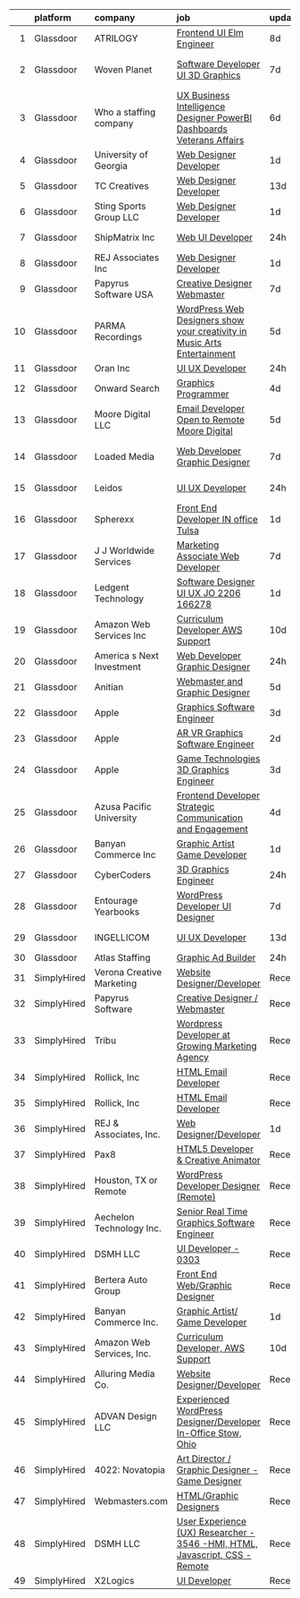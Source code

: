 

|    | platform    | company                   | job                                                                                                                                                                                                                                                                                                                                                                                                                                                                                                                                                                                                                                                                                                                                                                                                                                                                                                                                                                                                                                                                                                                                                                                                                                                                                                                                                                                          | update_time   | location                       |
|---:|:------------|:--------------------------|:---------------------------------------------------------------------------------------------------------------------------------------------------------------------------------------------------------------------------------------------------------------------------------------------------------------------------------------------------------------------------------------------------------------------------------------------------------------------------------------------------------------------------------------------------------------------------------------------------------------------------------------------------------------------------------------------------------------------------------------------------------------------------------------------------------------------------------------------------------------------------------------------------------------------------------------------------------------------------------------------------------------------------------------------------------------------------------------------------------------------------------------------------------------------------------------------------------------------------------------------------------------------------------------------------------------------------------------------------------------------------------------------|:--------------|:-------------------------------|
|  1 | Glassdoor   | ATRILOGY                  | [Frontend   UI Elm Engineer](https://www.glassdoor.com/partner/jobListing.htm?pos=112&ao=1110586&s=58&guid=00000181ae3d0e949cf8cb6630ad241c&src=GD_JOB_AD&t=SR&vt=w&ea=1&cs=1_7e93505f&cb=1656485646304&jobListingId=1007951974151&cpc=B076152010A3B66C&jrtk=3-0-1g6n3q3lskbkr801-1g6n3q3mbgajf800-68a92fa90fcbb848--6NYlbfkN0Coaqwr41TC2LgejnR7Utnytr6GYvK_E0y3WIq7ZdLRae9o-QpJIESlqP3qGLJFeU5dqe6N4gMCbDR-n3pXvhT98Mgxod8UQAAqLWEQreMdixZW2B1RD6nfE-sLKercspbsywCsncoq0A22johr5wHrPfrvYirmkD7Z-IhZUBpg9n0XvkQQuqYKp6cIBLnCcSyTLyCdl4mgMcVuhFpMG0jpiTS2Otrf6G1wkrJl4PZFzvd9y7S0WbGOg9xanshtCFDZWukSqctkRH3uRm9BAIyAut9L3BZyBXVx1pT7-7tp6vKXAxglcwkDOfA4DuT5ibpCW2DAKkwL0-rfGbxbTjzKu9_h7MSShgO3K2VbgZ-OX8Mysb1h_gFVnJ0iY-iK0hG4LDItlr7bU0F0EI2Lh-azNA2ljy_VJNOLKRwk55NfTgKI2vGxHCAFpKlpJXppupAkuFf7mTB-EQVKfAU-kS_aeq-TZ0JFbV_5dDvqp1E8P7Q5tbb7HRC3_iRT4S_L2mFKlKqWLzObjQ%3D%3D)                                                                                                                                                                                                                                                                                                                                                                                                                                                                                                            | 8d            | Remote                         |
|  2 | Glassdoor   | Woven Planet              | [Software Developer  UI 3D Graphics ](https://www.glassdoor.com/partner/jobListing.htm?pos=111&ao=1110586&s=58&guid=00000181ae3d0e949cf8cb6630ad241c&src=GD_JOB_AD&t=SR&vt=w&ea=1&cs=1_b39e9433&cb=1656485646304&jobListingId=1007955687010&cpc=75B6770C194DCF89&jrtk=3-0-1g6n3q3lskbkr801-1g6n3q3mbgajf800-da7d4409d741f80d--6NYlbfkN0DSgjPPcnEdvoK3uuxfISLALE6pB1FR7YSHOr_tSg5_QCn410VK5Ds4sai37YL-FnEhUvG6znOTbphGwngXcmoHQ9ABJRffHNWhLUdiDxUSHVTiGv3ojd4-sF3sJNM4xsyd01VO5GnQJyVvfpULynuHBxYqfojnCTSmBGCbjWQ81L1iddkWxQrTJdKXS-Qw37bWNXu3OfjOoZSLpYj9MmVGJOsDpnT3C2fI0DG7h_UBCOEtsJTRExNaAzi-_Mzg1UCS9Z6rKCQHUdJUSb0rxgM86h6roihBq4JFCp4vL2roMYxvEVXDU67pEAnrH5vMk2OAhqjzxCR93xtgpe5nm90B70ssBSe8t6tksrR9-Zl1OHEkkefL7tJZLSupi1YANNBxSUwTg9KdkNr7Var890tjISLaFw-DEqAqD4mMpcz4ttlL8KpX8w83KIaEY4UQzFEF3LAedbmdtnE1YAAlrHptL8PxY-Oe1ZM-bII5wY7OUx22BShEpp1Y14YJPKo3iN3tHPnizaCO4NkK8X5lSC2NlgIT32GEpthz_Ks3ErpaPCYQanjF85jiu-2s7JgHzMiUR4edFTpoLQ%3D%3D)                                                                                                                                                                                                                                                                                                                                                                                                                                   | 7d            | San Francisco, CA              |
|  3 | Glassdoor   | Who    a staffing company | [UX Business Intelligence Designer  PowerBI Dashboards    Veterans Affairs](https://www.glassdoor.com/partner/jobListing.htm?pos=114&ao=1110586&s=58&guid=00000181ae3d0e949cf8cb6630ad241c&src=GD_JOB_AD&t=SR&vt=w&ea=1&cs=1_be4b52f4&cb=1656485646304&jobListingId=1007957371701&cpc=1CBFC3E34E2A31FF&jrtk=3-0-1g6n3q3lskbkr801-1g6n3q3mbgajf800-acb55621a247932b--6NYlbfkN0D8qe4D8speIWsVRs46h0m7IsudPd75aHHMzmLGJRCPyG-QMcvsiuXB6iu7s5abUKo0jjGWnmE987aW6ZMO3r4LdCGmJYSn4tbTK9DkTgkDTU5-wS5OsX2UlY4yfNhQkUXfNNreZNj8NOnLqnzbXXdAmBWUbTZHPRa1DAYDqDO74tasTuMec7s68fTLMX_s5ZQOSAqeWDW6I7Lm7EsSoXpzCVWOcljRjQhaGqQqA_URjWc4a2lHEu9dCdCtQW33KAi4VRru62TdInf89MHFOVGj-WXT2wJbCnmqL_k1jJ93EfxyFFuOyNxBDjAw2nC8RdfZIeDSwP_-qm7EMTOzLiPXjiduREctP5tO9VItXRurGGPjSn9GeSBcZ6Tcjj_NhhehGFtnmtXliHCP0tW9wHHqRi79EbBYO4EeUCWBN1TgcyFAmHlUFzvU5w-L9Eqs_mjLBcBVjmjX2yGJKYUWGKzCBzGPfljaWJ9hyPM6jrOdwCR_vO3MYCGYheRoAu10zd0I1P95I7LwpNQXJynqI9lV)                                                                                                                                                                                                                                                                                                                                                                                                                                                         | 6d            | Remote                         |
|  4 | Glassdoor   | University of Georgia     | [Web Designer Developer](https://www.glassdoor.com/partner/jobListing.htm?pos=103&ao=1110586&s=58&guid=00000181ae3d0e949cf8cb6630ad241c&src=GD_JOB_AD&t=SR&vt=w&ea=1&cs=1_b2a156df&cb=1656485646303&jobListingId=1007966573271&cpc=9C938E8DE9AD6C02&jrtk=3-0-1g6n3q3lskbkr801-1g6n3q3mbgajf800-e3c49035be86bb61--6NYlbfkN0DdLn5tXN_RiyJSiFodarGZFJKa8s6F6AK0THPBWp05McNH5sQAMcv2hHHUw23Dvy682i9Ugj4QjyYoJKmW5egHTZW7sKL4M03MLhhHXoE0YurYQ4zRbYAwXGhEz2rR3TcTW2d7wmVq0Tq_b28eCj9mRK3um4C4h0J14Pk64CenYkY8ibtFY1et0fwq-5J8LLWyiH0l72yHusEmgC0JB8jm2YXIV_L7jqzkQUvc3Ljv21jtAtVZMHt7FQvbadaRAAMMirJc_jlbxm27n7eiJ6CxiFoOedUwlNs9E8Yrlf8e4KJE5gYkh0E2PkiOLOnq-HIkvt5zI0sO50s_H4x1W7KYWwe1MOeIemVstLBQ8LCtAKDazBo8KVwpYr9IlGxek9zHwx8KVVGa23-jqoBv0BwTORMULDnG_b1ryvG-Qz2mYrch5og4nlTjZDgHGCm-aYJKZfwo-BIyAQyGpMmRVMJWABvCmivnUAckLIEq9cC0FjT-eOhxUikeubGbKiDSU37R8gLJtNV5ow%3D%3D)                                                                                                                                                                                                                                                                                                                                                                                                                                                                                                                | 1d            | Athens, GA                     |
|  5 | Glassdoor   | TC Creatives              | [Web Designer Developer](https://www.glassdoor.com/partner/jobListing.htm?pos=120&ao=1136043&s=58&guid=00000181ae3d0e949cf8cb6630ad241c&src=GD_JOB_AD&t=SR&vt=w&ea=1&cs=1_12542e8d&cb=1656485646305&jobListingId=1007942423600&jrtk=3-0-1g6n3q3lskbkr801-1g6n3q3mbgajf800-442a6a333700c835-)                                                                                                                                                                                                                                                                                                                                                                                                                                                                                                                                                                                                                                                                                                                                                                                                                                                                                                                                                                                                                                                                                                 | 13d           | Remote                         |
|  6 | Glassdoor   | Sting Sports Group  LLC   | [Web Designer Developer](https://www.glassdoor.com/partner/jobListing.htm?pos=104&ao=1110586&s=58&guid=00000181ae3d0e949cf8cb6630ad241c&src=GD_JOB_AD&t=SR&vt=w&ea=1&cs=1_ccae6765&cb=1656485646303&jobListingId=1007965945473&cpc=6BF42D0955AE9A34&jrtk=3-0-1g6n3q3lskbkr801-1g6n3q3mbgajf800-7aa6ed2c7a1666f9--6NYlbfkN0CO3DEfAY9A68AIVwcxeRGvQUfeLcLgbZIyCfLEHxv2SZVKkquo_LQo712HIgkdXbJ-nyzvMI5zAVDDxnBB20dV19Pjqj4grMzYD55erRDGhyKWRc-5yL7nhPy2_nAEKeYIgowmybDNDjYvnbAiTZMHc0zKbFKNkRkOR4dQlsFasbfCPDHFXkQgfJvKytGSIu_lQZ0uklQqmiOW5zMxGDBUSD4l6m3u_EhKZ_ynpGjaJttiAppV_6JWU8M4165EnttTSLdwJOqPQRBYk8an24bpUDVyr56g__IZEcwxYnrn2h2P11ktIVcdPrxoifQYZ_YlT-hiQIw9cYFlJ28XCHupwpiZy8rxrZSJA_JhsXcwNxMw42Na_iaD1YeOQ8hWjOHBUS-4SgJeotfeXihvQQxligaX1Lj6RrOHPIltbZeIg_pGtTwalCz2EX3GLG_2x9CvQL-9hMAoazDsh9D6SGKxgM0n_Yai6WXwfpxj_MzZKldJIsKdRTKadoIKsfd37Ug%3D)                                                                                                                                                                                                                                                                                                                                                                                                                                                                                                                              | 1d            | Addison, TX                    |
|  7 | Glassdoor   | ShipMatrix  Inc           | [Web UI Developer](https://www.glassdoor.com/partner/jobListing.htm?pos=102&ao=1110586&s=58&guid=00000181ae3d0e949cf8cb6630ad241c&src=GD_JOB_AD&t=SR&vt=w&ea=1&cs=1_f28cc40e&cb=1656485646302&jobListingId=1007968870254&cpc=9C938E8DE9AD6C02&jrtk=3-0-1g6n3q3lskbkr801-1g6n3q3mbgajf800-924fb4dbaa3a8d03--6NYlbfkN0DfhRLDY5E7BVY3xhBTAobuSaZ3WR2SqAJ-w4NHeQGDZ5-qCH-7Fb5kOPeKnefxrBeEmjDoS5MqNCKV-VhCLRI1Y92tyhK2mKbJ04gWByCnTafV7yeEquKDKhIw4VEaidx6yw2PFVd1L8vwKVhg-shhE8QKY7wcez-PsV6cmZwn60eQrpiq-g_sSGWqnYZNn_mvoJCmz3CYvdbxIOPgj8poATuHNXD8k7q_wllV1m4s151wF3x__jJLWC4WNZ1amq-4pDGpXx5SJ1OnLyRPjftJ6I_LZgPKidsRC3nwvIe4wDkYwbkGGD-jCf0AX6X7RLTgv2tyeBZwExyxLgv3TJjmpKp1dL_MKOyC2omPj0bhsLJY0lAU3AYpx4fbyhFa1e03lAWEIN-w-gEiofH6V8N0vcZqmzpkDZbYH1Pjy7jMLBAHKB1xTLLUfaRYfaRyRfYY5nvsJwWEtkr80ON7vo-UTzwbCJZZE2-g6m6WirpDZKxa6Q0EUpasRvQsWXgN0_I759cc8rcbpw%3D%3D)                                                                                                                                                                                                                                                                                                                                                                                                                                                                                                                      | 24h           | Cranberry Twp, PA              |
|  8 | Glassdoor   | REJ   Associates  Inc     | [Web Designer Developer](https://www.glassdoor.com/partner/jobListing.htm?pos=106&ao=1110586&s=58&guid=00000181ae3d0e949cf8cb6630ad241c&src=GD_JOB_AD&t=SR&vt=w&ea=1&cs=1_5ad63cf2&cb=1656485646303&jobListingId=1007966601344&cpc=B076152010A3B66C&jrtk=3-0-1g6n3q3lskbkr801-1g6n3q3mbgajf800-f21f92c11f9636e7--6NYlbfkN0AF_bfm7gzr-f4HtFIOaurJ6VoJjpjfwwjpbPTStdJTja__rm5RFnvmIqP4IgP5Pe9LPH0Wvd-eNmh-svet7uxInj_bsQckp_AgRbUVHkU9u_v3es87Or_Ts7e6a_xbBrm9_L7GMw2LRBWHymCT5m1nvlXN4krY8lr_MJ5t1ZbAHoB0YuYPu8Gw_IdHwdkLnczzvS7g6XDCjh6a8H-IzF4dec5K0IiES3Dd0WC5GgMKzKlZdeKEwa3d6aIGy9WK6UuXrzWb3uwqxDyonpofGxifuC_mP4ijPbvjCvZ2VJmmnwMP1tv_AcPN10eEhzqsytgYY3cblYHkG_ftZNKHiKhJH4rlLXYgoNx68vk1eDKQ24dC3OLoipNmtv0c0ctkFDcch5FFSCls_ThfEV3lM2ldPSCTYRPXrR8eUCtllLqXVCNRvMgu5nQ66jl8aQWvgs7E9sIjRBtP-3CrwgXWaqVGWvK50jF0KMfqa9LiB_eWyXkmiZMmNycPLQBUq3J5rZY%3D)                                                                                                                                                                                                                                                                                                                                                                                                                                                                                                                              | 1d            | Maryland                       |
|  9 | Glassdoor   | Papyrus Software USA      | [Creative Designer Webmaster](https://www.glassdoor.com/partner/jobListing.htm?pos=128&ao=1136043&s=58&guid=00000181ae3d0e949cf8cb6630ad241c&src=GD_JOB_AD&t=SR&vt=w&ea=1&cs=1_c81cf58f&cb=1656485646305&jobListingId=1007953840865&jrtk=3-0-1g6n3q3lskbkr801-1g6n3q3mbgajf800-2b15fe96279411da-)                                                                                                                                                                                                                                                                                                                                                                                                                                                                                                                                                                                                                                                                                                                                                                                                                                                                                                                                                                                                                                                                                            | 7d            | Southlake, TX                  |
| 10 | Glassdoor   | PARMA Recordings          | [WordPress Web Designers  show your creativity in Music Arts Entertainment](https://www.glassdoor.com/partner/jobListing.htm?pos=109&ao=1110586&s=58&guid=00000181ae3d0e949cf8cb6630ad241c&src=GD_JOB_AD&t=SR&vt=w&ea=1&cs=1_00d494e3&cb=1656485646304&jobListingId=1007960095074&cpc=8795CF9063CD573D&jrtk=3-0-1g6n3q3lskbkr801-1g6n3q3mbgajf800-a51dcf66eccc53eb--6NYlbfkN0BMd6i3W3qmAtDke4ZitYLMBEMpVvOQU_aO9JUqgRRkgwDvgaVV8jWDDkXv0s9VdhdFtp8vgpc7Xd14geBqCVRfeb-Zk2gFUWrnzfN3CO7_Kshg7e9lFPeLlS31PbWmaUmDuWqBwBaZIqP5E8OfSbZVpgw5zRAc4LpRHBRqxyh3tAhzUrHfLFIfhkH6S2Qey-ZNPBn2AGLzypUlH_I2Sx0GDbWDBQvTl_W4qIQY0RUyLorFsQ_heys3ILSHQOnsMSuY7gzEc-suKMivpRu1m53yGUa_1bS0tjOnJx2dyMJcYtCnwxCKTlMqth66uHxL0JO0ySkK6sBBEP0rs_PuTGhyopouY-bNEhdWn3EekWZAkYy1vO8lgLjy2kO7L0Kqn1T-La6dnJU4CVpU1a5oL2U4vz6jMkjPNS1zT92XAQ2D8ps9Wc2YSqT-ZDM9wq5MCLKNskVTpyHQAO-FuSSE9J6B8D8CTaTSyWdocisr-_OadxwT2i9DMrTVoRfiHFKtnVM9dQZoJCeUcTCqCzCrA4MYoL84mg8-TWSqRajim10svdl3bxL32IyE)                                                                                                                                                                                                                                                                                                                                                                                                                         | 5d            | Remote                         |
| 11 | Glassdoor   | Oran Inc                  | [UI UX Developer](https://www.glassdoor.com/partner/jobListing.htm?pos=121&ao=1136043&s=58&guid=00000181ae3d0e949cf8cb6630ad241c&src=GD_JOB_AD&t=SR&vt=w&ea=1&cs=1_283c39e2&cb=1656485646305&jobListingId=1007968707326&jrtk=3-0-1g6n3q3lskbkr801-1g6n3q3mbgajf800-eb787d74f9429648-)                                                                                                                                                                                                                                                                                                                                                                                                                                                                                                                                                                                                                                                                                                                                                                                                                                                                                                                                                                                                                                                                                                        | 24h           | Remote                         |
| 12 | Glassdoor   | Onward Search             | [Graphics Programmer](https://www.glassdoor.com/partner/jobListing.htm?pos=116&ao=1110586&s=58&guid=00000181ae3d0e949cf8cb6630ad241c&src=GD_JOB_AD&t=SR&vt=w&ea=1&cs=1_4c0e15d6&cb=1656485646305&jobListingId=1007961833786&cpc=32EE424DE2B657EB&jrtk=3-0-1g6n3q3lskbkr801-1g6n3q3mbgajf800-c2dcf8a101e8b9df--6NYlbfkN0B7YoEZZ2QAGDyEGGmBPAUWSHc1Mt3sMCn9FehKcWA3w5p4dGJxWifpoAJCu3xk6ZiiCUmZUgftcm6eSAGDiozeyy49rXrVCrIXL0QniePYoM_e9BoFwBWBama092BdjMIWb8pHjURz9uNWLM4GO3sjz5kKlMiUEIprAatTUlwf-p7XJNlSKABnEM_lUaWHsBKlbYZd1-yQm3S_uSDg0mTpvATj3xkQTuQq-mZoRC-nqYHGnTv8uBGqVvYAW5ELmL2XFk-Jfd31CjnircRI9ZYncTTSwhHgy3PKELuF8AWE0V4f_ojbxlx4uvVVjPdp3fHIvOVxwfEfLcSuwFuPlQsx-uiHf-69zEJnbt9LjV2u7PBMOI5YAHszmuONS3q2zOhrNYgBjHcXb9xkHHrgT2286cEIzyqztGZPib3zit5OyQH2mE76L3sRZd6bYebtDIA20zgvYj1wVlaRcN9BD7aUS4qLlDRuxhaANE5onyge6o3nxhgpY731wBIrbpp04ftzakVKyid50-kCnVxkAQaFL9cHMD2qvU1Z6zL3KdTsJZGH7CA5KTnz0R0sTrQLPAOzoXfSBirTytPULWgGmpmp05wlI3SmpuFBdQhoWU9KLoWKXGcxDkiazj1NqzjTpOx7OAB9BB4y6q9qWm2yh1JLLfc3Ep98dmuL6rVazS80cJEVugIKkqUk1UOg7aIzFrYh_o-s6EmSPjE5xbOJdr2gzeLoG0d21qbm2GnmiWNa8Z_Wr6tH2ncAq2rUqkey_GRgQ8dJGI8RWaR0gRRgcgqqKcGG1Zmqw59mKBdbVatv947ffig7vTi-cBCpWRGoeVB0I7anbEr5U_Ew-M1rhKh6fKxoisMXNr4MX9Sjp3GWjGEUNdskr-NMB5dV6qu56KQiDVLT6M3Z_-PlX5R5tWbQr0ZIFq_UQbnzPenmwtGml71cFVntZHQhscgCE7fgJBA65W2hFUlS3fMoL24h7HdysJ9oOx8yL0zfvvI0BLAfuN8XMIDUQpJE4k4Lk85G6eQ%3D) | 4d            | Seattle, WA                    |
| 13 | Glassdoor   | Moore Digital LLC         | [Email Developer  Open to Remote    Moore Digital](https://www.glassdoor.com/partner/jobListing.htm?pos=126&ao=1136043&s=58&guid=00000181ae3d0e949cf8cb6630ad241c&src=GD_JOB_AD&t=SR&vt=w&cs=1_7fa6dd6c&cb=1656485646305&jobListingId=1007958671475&jrtk=3-0-1g6n3q3lskbkr801-1g6n3q3mbgajf800-fd53c0a317222ee2-)                                                                                                                                                                                                                                                                                                                                                                                                                                                                                                                                                                                                                                                                                                                                                                                                                                                                                                                                                                                                                                                                            | 5d            | Lanham, MD                     |
| 14 | Glassdoor   | Loaded Media              | [Web Developer   Graphic Designer](https://www.glassdoor.com/partner/jobListing.htm?pos=122&ao=1136043&s=58&guid=00000181ae3d0e949cf8cb6630ad241c&src=GD_JOB_AD&t=SR&vt=w&ea=1&cs=1_c714ee08&cb=1656485646305&jobListingId=1007954506967&jrtk=3-0-1g6n3q3lskbkr801-1g6n3q3mbgajf800-d01cec0dabb94fcc-)                                                                                                                                                                                                                                                                                                                                                                                                                                                                                                                                                                                                                                                                                                                                                                                                                                                                                                                                                                                                                                                                                       | 7d            | West Hollywood, CA             |
| 15 | Glassdoor   | Leidos                    | [UI UX Developer](https://www.glassdoor.com/partner/jobListing.htm?pos=127&ao=1136043&s=58&guid=00000181ae3d0e949cf8cb6630ad241c&src=GD_JOB_AD&t=SR&vt=w&cs=1_1b1cd714&cb=1656485646305&jobListingId=1007969750474&jrtk=3-0-1g6n3q3lskbkr801-1g6n3q3mbgajf800-1db1106b1d16ad21-)                                                                                                                                                                                                                                                                                                                                                                                                                                                                                                                                                                                                                                                                                                                                                                                                                                                                                                                                                                                                                                                                                                             | 24h           | Alexandria, VA                 |
| 16 | Glassdoor   | Spherexx                  | [Front End Developer  IN office Tulsa ](https://www.glassdoor.com/partner/jobListing.htm?pos=107&ao=1110586&s=58&guid=00000181ae3d0e949cf8cb6630ad241c&src=GD_JOB_AD&t=SR&vt=w&ea=1&cs=1_0979e5a3&cb=1656485646303&jobListingId=1007967703895&cpc=6193B0C32834B022&jrtk=3-0-1g6n3q3lskbkr801-1g6n3q3mbgajf800-5d316a317d99e572--6NYlbfkN0Ar-b2sXLjCP4QY-szYbWhNBx72unLQTg-omuslU3R7RiSpzM09c9Orffht-Gj-hnH_uTkfT51HQvYcLvXpnkArRfp0bPsP2LI5SsPyTMU-g-jlq0rLNG2PNa85R8osYqJV8ne3JWbfOEqCHmeQXuVLEv3uyCJ9x5vuz5BzQb5vs-2StGOZXrMMAaqkqFlZrxJqlHy-veCVmW9Dm9KkSn4GVdYESHKMsNlzbE8BgIsjDosOAL4S8-WmUxKHg53d1--lq4KhlTq-6tZ66lTqgqQ_OyKUIg1Y2OyCXpfbIsmlNiI5AE34FbxFC-KSu4Df0jP7tSvGhu70dtuTIumnTs5yEniyHJWW7xDTmlolCPDWGHLA666UIPoavMPCzL0O57AcGe3gdkxiFOh7zL4THlJHP3XasiymdhMphaL9c-c1QzHBnt-5NyD9YoeFbFxZcEPX4yBv-McySqMt7bs-bwLItGW9PJFlnD0ds3Q3zEPzJuPri0PIxO0YbMBfypTtZoowgJtozM6_dKrvwRUt3NTXoXlzFZ0SbTFjt00Z_HVWBJsb2M9sw69TYQDHS9aOUa6ZAZ1ipnT_SmZjztlWUCJyC5o7nxzoiH3oF77u7ugzj6AFKalGkKEEB8N8ShIeQ5mj36_DHDICRqqG69zVx9i-XR3ZN6X0-xPGW78_XLULZ001MZT_5490GO1hXTtNsu86fMMQq1gZOw8LdUQmbwh2L9flgNe9CChnILV0pO0RbPOCSSslujvWn0Rb3HzZzys%3D)                                                                                                                                                                                                                                               | 1d            | Tulsa, OK                      |
| 17 | Glassdoor   | J J Worldwide Services    | [Marketing Associate Web Developer](https://www.glassdoor.com/partner/jobListing.htm?pos=129&ao=1136043&s=58&guid=00000181ae3d0e949cf8cb6630ad241c&src=GD_JOB_AD&t=SR&vt=w&cs=1_5c3c2471&cb=1656485646305&jobListingId=1007954830833&jrtk=3-0-1g6n3q3lskbkr801-1g6n3q3mbgajf800-8f95e0c11bd16b53-)                                                                                                                                                                                                                                                                                                                                                                                                                                                                                                                                                                                                                                                                                                                                                                                                                                                                                                                                                                                                                                                                                           | 7d            | Austin, TX                     |
| 18 | Glassdoor   | Ledgent Technology        | [Software Designer  UI UX   JO 2206 166278 ](https://www.glassdoor.com/partner/jobListing.htm?pos=117&ao=1110586&s=58&guid=00000181ae3d0e949cf8cb6630ad241c&src=GD_JOB_AD&t=SR&vt=w&ea=1&cs=1_10ec7b3a&cb=1656485646305&jobListingId=1007966188728&cpc=334ABAF5D42DC775&jrtk=3-0-1g6n3q3lskbkr801-1g6n3q3mbgajf800-3d563d076f4c649b--6NYlbfkN0BhfrGGbcblirJ0_oD-V1jJ9SBvie1turFDKTAe6KCgNxcglQf_GDNs19Mxti6n_SrkwxoG_EbpnxdA_vJN4VqCD2kGJrEJuoX9wEXYChPM96G3BgGyQu3aTV3IxV2tG-ktl3PjcYt6VDvmFCQdxX4s4DngP6k8w_hM5nYcYtKz8UyHbTSf8pe7xJbriMkQOhLjp0C3ZK4ymph4AhY1sa578MpvmFrPWPugnI0y9EBr13GIBRQAYpC82KW3Puu3yLzybxaGLD4WCN_uaSToTqIQz32RkWLZ8ieKmyM66YzNwgKSxbWHHsqqt1GQhSnnhxpDIVYXCGU2x8B-0ryO1d4tKnzgc4C9RexEjiIVMxQlZRx2M6MlZQHeR1j2sfgvC72NhNTW3JAHZrntODwRYtem5gTHtb-E6X-_zNPzcwwep3jJY0WXfW3Md3jJYMHM-AYdGJtvPsuxLxGlfTz05rO1WyE53r-O2ulscA3S5N7i8xqQOYrWdxgOb36VqZk61st1jY1lANKnKLxYKlTCHmBjyFQPDdm559eFCysfs2QcOMdbQu2L18TzwqE0sQa6ND_765v0Fyh0auwZdxaaGUrZJeVuKI0mZEPUgFLDeYMr7lN5dmZfCK3N6flpsCa_WihdOOWIHRzquidO8pX9c5ba)                                                                                                                                                                                                                                                                                                                                                        | 1d            | Houston, TX                    |
| 19 | Glassdoor   | Amazon Web Services  Inc  | [Curriculum Developer  AWS Support](https://www.glassdoor.com/partner/jobListing.htm?pos=119&ao=1136043&s=58&guid=00000181ae3d0e949cf8cb6630ad241c&src=GD_JOB_AD&t=SR&vt=w&cs=1_aef02c6f&cb=1656485646305&jobListingId=1007948569854&jrtk=3-0-1g6n3q3lskbkr801-1g6n3q3mbgajf800-babf0940e10045d2-)                                                                                                                                                                                                                                                                                                                                                                                                                                                                                                                                                                                                                                                                                                                                                                                                                                                                                                                                                                                                                                                                                           | 10d           | Remote                         |
| 20 | Glassdoor   | America s Next Investment | [Web Developer Graphic Designer](https://www.glassdoor.com/partner/jobListing.htm?pos=124&ao=1136043&s=58&guid=00000181ae3d0e949cf8cb6630ad241c&src=GD_JOB_AD&t=SR&vt=w&ea=1&cs=1_56ceb4c8&cb=1656485646305&jobListingId=1007969052362&jrtk=3-0-1g6n3q3lskbkr801-1g6n3q3mbgajf800-15293c02f9839a60-)                                                                                                                                                                                                                                                                                                                                                                                                                                                                                                                                                                                                                                                                                                                                                                                                                                                                                                                                                                                                                                                                                         | 24h           | Woodland Hills, CA             |
| 21 | Glassdoor   | Anitian                   | [Webmaster and Graphic Designer](https://www.glassdoor.com/partner/jobListing.htm?pos=118&ao=1136043&s=58&guid=00000181ae3d0e949cf8cb6630ad241c&src=GD_JOB_AD&t=SR&vt=w&cs=1_2637fe2c&cb=1656485646305&jobListingId=1007960814071&jrtk=3-0-1g6n3q3lskbkr801-1g6n3q3mbgajf800-29680cf3a4975830-)                                                                                                                                                                                                                                                                                                                                                                                                                                                                                                                                                                                                                                                                                                                                                                                                                                                                                                                                                                                                                                                                                              | 5d            | Beaverton, OR                  |
| 22 | Glassdoor   | Apple                     | [Graphics Software Engineer](https://www.glassdoor.com/partner/jobListing.htm?pos=108&ao=1110586&s=58&guid=00000181ae3d0e949cf8cb6630ad241c&src=GD_JOB_AD&t=SR&vt=w&cs=1_30ff434a&cb=1656485646303&jobListingId=1007963574919&cpc=75B6770C194DCF89&jrtk=3-0-1g6n3q3lskbkr801-1g6n3q3mbgajf800-699e09a1a5a3e595--6NYlbfkN0BvKrLyj5gPmtZO9T8euul8TCxuuKNOtzRJOomxnwSEodTz2Bc-sPZl6wy0zhW4OOkBSfrx4kF0LDBCOaqinMji1LYXLxQt9SOBP71TSM2PdU2lsWN7Hk_YnfLtnA2DWv59biqLl8f4WkIbMBJthuSJ0oDEKm2sWxnIssm4O25Xy5WduLHwWJMGI3TAm_8iouvgXMRfetFBUMJNxhyeOWx5qE2xbtU1Ggftgk5RqYEr2l90JfrWckvpwpLRtUICAfyeg1WvD34EEEqI1SEoDb2UzTFFjjj-cszYWXIqzoc2qI4DNowtu1UZuln9vVCLbc5EWOCN7eNMySvDh3D5r91r1dTMDGr0Tib6_84F0R43DORchq9T2ikgxMWw351fM9qbGZ0chvEsgclQH_mBMQXaehQp54in1Sk-M_iTC85Sg3YCxukf1sfJaLnFIG2Pq9wzR19AsZCryC43bUGFDV2YF8WgcyUjaS3sS2Dkc4A7_3grZ5O7lJdsI1nxxJs6ZqO_dxv1A6vCRAaM2jcSZUKtcWbVN7w5azL9iNHBXLbeIcNH9ngD1I3My_YdCBtVkPnNs4C1RWbSI7eUOjR3g2H4MrcdeX94zN6xdJTRJZ0zXeWcfoMnWbl79TXMaImNSFDj5mcF2dbcg8bBkAWjGuIuQ_Gi97eCZqGNj9CBiJ7kpDySaqnfgKiKgfGh5WCYOwq-KOihQzrPsu7JHqR_bE_5KkI6EftS-aCtCyCQzd9ilZDO0wlttkKV_y3So2bLPpDOLuHLBgVXV-_Vx7-HdwqieNla0-d1loA1MhpcD0yGjFCuHfhtI_1qtB0darb_7pFG9a9cbdmHsmsBvsnS9eCDNcSyUyibEdvm1Llq1HmzIIYPfrflsaWKnG-si9jaSvI5zzWDZ8TP7roI-KmIKHZmZTUr2q7sg4_Ww8L_p-U6EGsEFgVPlwzkDdBFg_eQkW-9Y_bY3okZJQ%3D%3D)                                                 | 3d            | Orlando, FL                    |
| 23 | Glassdoor   | Apple                     | [AR VR Graphics Software Engineer](https://www.glassdoor.com/partner/jobListing.htm?pos=110&ao=1110586&s=58&guid=00000181ae3d0e949cf8cb6630ad241c&src=GD_JOB_AD&t=SR&vt=w&cs=1_b80e9fdf&cb=1656485646303&jobListingId=1007965233513&cpc=654405A9B1E0A9F5&jrtk=3-0-1g6n3q3lskbkr801-1g6n3q3mbgajf800-0217a427647ba1c9--6NYlbfkN0BvKrLyj5gPmtZO9T8euul8TCxuuKNOtzRJOomxnwSEodTz2Bc-sPZl1dBMH13w-jMnq0xDYSC5ablU7STCbpWyeYD3Rch8ndQBqnTL7dlTUWwz_hKbnT-i4kry6FsMIcDW32xw7DggFUfObf6oMb-IPnwrt2p1YBZ-zE0y-16P0f6H-p7OzFZo7YnsNxbrd2nROzvHZR9rVJPXyqefGDzQtTjxp-Oin2adtLc67Q6tFPiX4DHerQ7hrHVwQENN9a6J13vJIg_D7xBBwLJH1R3brpBCSzSL2r93C7UCfF5J2bGO_qOOGLe5LC2ib6xz-kvY74CcwXrcgg3Q-_ybwj5_FOBATZtu9ZMrldIMUo4ElW7zC5vc0GmE3xiCBRXcHlKqJZWAsrBPgrFupiOJHgYsSCauBjTn7saOPq3NdXuFcuPHAPYfc7XorEYzYF-YcYVpN1-rTKYD0BcRiFXQ8aVYjPRtsBb4U_KzeY-rGflHufCynvpyiWEvfq_ws0L_PCMEl1nouWTzF4C-IxObdTzqQ2ysgwcKdRNvsGUdss7PZc_cGT5KiBpJ0GAvtwNqXQn-J1iXweEHoNQ1Eo7cxylwDYPTwglvHC431uQT1M1qpQUHvUmd09p8dMSS-UStVgfyTT09uljM9irbTZwHn1dAhXz2lVSAMVVm1BC_UIacmjrBGuxJOh8OfSHVywEKZNdciKZ1x7GG8LxJegHxVzq_9Pnk7cLOyH9a67Dn80W2QU2g6_wA1r-TVSIaokl69xQeqrVMPW57o1_rxozWcUjHjxZAc_YevxsgXZRuIprqRX1srG2A_YNNEcw9z8nOTC5JHl2aihEWNsciqPfdqeqzBr0SR9ZGeadVeXjUnY2wTBGv8n8jJ-sQXHOZwbucsokAnlZeCPG9cCOGFyzKjuX4l34B_SCk3Ou5HdEuzH4EPm6vyBeZWs8oza-LO0UC3xj00KRT5rLrZg%3D%3D)                                           | 2d            | Seattle, WA                    |
| 24 | Glassdoor   | Apple                     | [Game Technologies 3D Graphics Engineer](https://www.glassdoor.com/partner/jobListing.htm?pos=113&ao=1110586&s=58&guid=00000181ae3d0e949cf8cb6630ad241c&src=GD_JOB_AD&t=SR&vt=w&cs=1_fa322fa5&cb=1656485646304&jobListingId=1007963574622&cpc=AC285F3A3ECA6BB0&jrtk=3-0-1g6n3q3lskbkr801-1g6n3q3mbgajf800-b26b9f2028e1d52b--6NYlbfkN0BvKrLyj5gPmtZO9T8euul8TCxuuKNOtzRJOomxnwSEodTz2Bc-sPZlADHp0xxmf8VmF_S-P0Ctzy4qWN3wxF51zBYH8iv5Bwc_PEIuo1glknW0x5WIvAYtTrxDLotyXeh63BCG8xRLtAe_beDd60UVoxOL0QwFqreIjpILypxP0yv3r6yrc6c6CY2rUQgtv0h_69h04Lbd6xx362-GHXNCXwUNyQ6MxVnzypMGAVrKAuMw2b70z0Oo3qQc7LHy6gskRdhb2nQj0mAdTcv4R-9UyG5NC_G5kHEECnCGGio3SF3qcf8yX5M20uB861NeMIwysSz1Kh_-Hdx9j2fnfei-xzGZMcPSN0cFwyR8MMEQveRtOlQDFMW52bbQgSO003CYx3cuojbDstB_LjLl0CbFkRwn13_F1ZlC2R_xajjpT5KODBKyLD2HpBjal9-fTxx_Q4Fu39s8RA9G3TYnycPC2dU-3nQ4EvVD3ao5WV7tUzFBtFZVb4oLDoYbVMOypz04-dIjQvGL4m5-XyW1fVikRNs9xrckRlX2aaWx-RTu6Ew0UjUuBRJNQMMURJlQQGtMCU9gSdewyJBY8e0aWsNMJCgLy5Vz97a1QyZYgQidQ8lYRVz-1pc-wfyc9CGWhpdiSBNw2AkFln1xDcfhuTcVvlqm6PiJ5vTm0W4wkqgInYl28JMvS66J7DD7SdCsWnajRRiCk29uwmd-JIHqd_NBg5u1XySqqi04M_tjZ2WRL_dc-qeuNh-W7yWFWbFtNM8WF7okTArsYj5KBDDKxhuGouGUhmFaPins7x7EzGam1NPKvbGnsppYmwS5Nw_r3IiCQu0Pes_ev7GBPzgxBtRY57PPBBdkyRuXRYo7Zp-11CQ2BfrV9d8sZBcYpg2L61iWaFcK1DMAVhVC7ksPhnh7gYay6EQGPG_VW9m1QZjcyloTDHdduGz7I-coDryQLrobrdImoUlLXsQLqccJ9soAp_Itu5pHmEs%3D)                   | 3d            | Austin, TX                     |
| 25 | Glassdoor   | Azusa Pacific University  | [Frontend Developer   Strategic Communication and Engagement](https://www.glassdoor.com/partner/jobListing.htm?pos=123&ao=1136043&s=58&guid=00000181ae3d0e949cf8cb6630ad241c&src=GD_JOB_AD&t=SR&vt=w&cs=1_2015dcd1&cb=1656485646305&jobListingId=1007962803906&jrtk=3-0-1g6n3q3lskbkr801-1g6n3q3mbgajf800-a608394e02ad6419-)                                                                                                                                                                                                                                                                                                                                                                                                                                                                                                                                                                                                                                                                                                                                                                                                                                                                                                                                                                                                                                                                 | 4d            | Azusa, CA                      |
| 26 | Glassdoor   | Banyan Commerce Inc       | [Graphic Artist  Game Developer](https://www.glassdoor.com/partner/jobListing.htm?pos=101&ao=1110586&s=58&guid=00000181ae3d0e949cf8cb6630ad241c&src=GD_JOB_AD&t=SR&vt=w&ea=1&cs=1_ae90d23b&cb=1656485646302&jobListingId=1007966212509&cpc=ACBF47B84C432121&jrtk=3-0-1g6n3q3lskbkr801-1g6n3q3mbgajf800-197112c6e9a1d03a--6NYlbfkN0AJ9YajiwAf1_6xm8q8dI6Igxc08os5d78_r09uaRSAcwDDgENtzZlxIlgk5fZjk8b79_cvS0WPZXWA0PDif8QNjHVJWJ1bgmPXMRZRJN5Fx6aA07oco2YrbnfK_Y3t74HhDjPSMiooXeCJjtqQHEKI3sRU6U3ANILjFi8teRAqs0OBy6B1j9HqNJYR5DHVCQ-ZLj5yeV4TUiq_ml-B4Z3TGeP37F_FHxKxKp4HaHN7mpTVttQFjnP6uMfh30Kf7xOQ4G01fnr8h7NgaP6U_N9bYQYuDdCQNg6V-aSc3iKwm7Mmh1WqfM327i21hPKgYEFXer2GfN7pOB044TWPfGMwvDcJTWW2juI4aY_XjSos5rMOGmFSklpLGUNZgMHox3thFJkK_PgfGR3MEVmTud-9-Wajng6JCrjJ32SOyJfbGemfkf2k930NoajAuEK4wm6rjgKWNBbuU9ENK12_iDYRi_XVZh0qQmbge8A62TYBryHE6a5q0Xxj0zEgON75zXKzMbSIgLayRA%3D%3D)                                                                                                                                                                                                                                                                                                                                                                                                                                                                                                        | 1d            | Pompano Beach, FL              |
| 27 | Glassdoor   | CyberCoders               | [3D Graphics Engineer](https://www.glassdoor.com/partner/jobListing.htm?pos=115&ao=1110586&s=58&guid=00000181ae3d0e949cf8cb6630ad241c&src=GD_JOB_AD&t=SR&vt=w&ea=1&cs=1_a8ac869b&cb=1656485646304&jobListingId=1007969018244&cpc=AC285F3A3ECA6BB0&jrtk=3-0-1g6n3q3lskbkr801-1g6n3q3mbgajf800-54aba72dd70cd977--6NYlbfkN0CpFJQzrgRR8WqXWK1qKKEqALWJw739KlKqr2H-MSI4eoBlI4EFrmor2FYZMP3muM1Mcqu8sVXnn-bavEyLKzL3adRSVAmW376HPB7yqNdeA-12r-Mq64e3WEjZZ3inu8l5kYcvDAij3tYYWA2bGAuoyQp1VztUQIO6rmlbLO8QwrzdS_i4lbaiWncB2Rks-hDEMezg2OiQnTUU1znP-zy2neOi-jYwtFgwvWpA6Z5wFKkGi6shEPaeX17IWZAUuGyx2f0JAIyjdyfxpkINdrHmv0DpldRtai2QmKevIftYoccXYP5sOKPnK4j_YLUgSkKeSMVzYq_u7LDI3DtNFNeiPX4fANidOhwghNn-ezRVnCjFl7SfufgJ9sIWDHNKufa11bMdhubfmOnnVLlhb1ylrjAKUU0i1lkgNSeb0rQBvk80Yif7J9FmwFBRdYuYBUQYrnys0zK-KBLFeH7x_uDtbwR0_v-emSTz0ybKhPxqtWUeYa0vt18qW8gDMp_eMyNyAb-lmc0Zl-G-e2lqM4WRLM76BXkW-ulwMZqlMj0Lza3ygzQ1aE3gi-K-bz4Hnu-f6N4SIzLIptn99iNwVwUDpsq3RQc0WAOWVnWXDA20z3MCIyC5Sutx5qgyL3FgVr8EBcxspUgQoMCRAshe-rb8DWKt48Px__Vsw-ttghLg26-4jWPFxW2v1ufVSjVzHUKFFtVwAwUwudXAU3b-I-PW0w5utynjPzjCpwqJXeKrxcyNB8BPmpcZLEpzZ2UWBKu10Hpe5_2qD7nbfGHDRjEWqE2Ed9S7ESNnxqiMik7RH7sjH0_IfE6qhgYWnJAAeYjSawsWyhblMZ7ttykWJRKEdubkRK2q4zFCYrUygXIik12lI9D7vOMYbY-2cU0TVceuvZ_gNoSrOOXq4QWcoh7Cf4fg-h_d4cqZJnClUdEMAeydn28G8_jeM283S0R2qHJnSHC3uUVLLZZi7UbBID5Ux1q57kTv_bG_HbLmOL3cYnjhBfecAdc0)              | 24h           | Redwood City, CA               |
| 28 | Glassdoor   | Entourage Yearbooks       | [WordPress Developer   UI Designer](https://www.glassdoor.com/partner/jobListing.htm?pos=125&ao=1136043&s=58&guid=00000181ae3d0e949cf8cb6630ad241c&src=GD_JOB_AD&t=SR&vt=w&ea=1&cs=1_81b84d06&cb=1656485646305&jobListingId=1007954498121&jrtk=3-0-1g6n3q3lskbkr801-1g6n3q3mbgajf800-359ea536a07ca557-)                                                                                                                                                                                                                                                                                                                                                                                                                                                                                                                                                                                                                                                                                                                                                                                                                                                                                                                                                                                                                                                                                      | 7d            | Princeton Junction, Mercer, NJ |
| 29 | Glassdoor   | INGELLICOM                | [UI UX Developer](https://www.glassdoor.com/partner/jobListing.htm?pos=130&ao=1136043&s=58&guid=00000181ae3d0e949cf8cb6630ad241c&src=GD_JOB_AD&t=SR&vt=w&cs=1_522d2523&cb=1656485646305&jobListingId=1007943686088&jrtk=3-0-1g6n3q3lskbkr801-1g6n3q3mbgajf800-9cdd0c735935b84f-)                                                                                                                                                                                                                                                                                                                                                                                                                                                                                                                                                                                                                                                                                                                                                                                                                                                                                                                                                                                                                                                                                                             | 13d           | San Juan, PR                   |
| 30 | Glassdoor   | Atlas Staffing            | [Graphic Ad Builder](https://www.glassdoor.com/partner/jobListing.htm?pos=105&ao=1110586&s=58&guid=00000181ae3d0e949cf8cb6630ad241c&src=GD_JOB_AD&t=SR&vt=w&ea=1&cs=1_8befa61c&cb=1656485646303&jobListingId=1007968513295&cpc=61B26E8FEFFA679F&jrtk=3-0-1g6n3q3lskbkr801-1g6n3q3mbgajf800-11c974c721e5e490--6NYlbfkN0CeLFAsULLhH0_ina76aVyMvKfUXDe-XGjHzwH1tIT6X9vXuPQV95L5oS-GN_E2U7bhi7v0mGrx6e5kBbRv9y8XLNrVH-EJHZtoaYQ2HIqFwOquS0eNzrRT80vMKuKSaZKEd81UQGbMvU3xoif0VJ2ZM-H4LmmwjoRNlW7FInYPy7Bg5Z-B3WsiGHONi_2WdQ5qTsbCKPbfu-CrVGq4fWAVlvpvog6fH7xAAuVTejDXq3CTKImTGCfNwa5MrMjRZYyOmStMuh6C7FxFR1n1wJTUvQzy3bF4UfGMUdtVMSU0-sAJw4ZOeP2pD7vTtLt3_G1TnfBy4CXsO8pcXmlDgMzf3KtpQ4vwrgpt40sX987quy0zKyEq5P9QK06kJjHzspyRp7GaivDSUNXkG6X2EFtfgP_G_ERwo360xiRcPIy28ngWyyBmNiLvZX0wvYAT_SuOL8benamAFyN1vM5Bg0bSxp7dmvE0YMVwbdot6l1flC8y3W1nXX5SVWhUiPtwp5kEL8xiaGUhy43IIyaeRXye49-6xp3semA%3D)                                                                                                                                                                                                                                                                                                                                                                                                                                                                                                  | 24h           | Boise, ID                      |
| 31 | SimplyHired | Verona Creative Marketing | [Website Designer/Developer](https://www.simplyhired.com/job/zGU-D9TAscuXEQAdHCO5JuNoH66zCkBxRTpA0r180maOVTL1unLORQ?q=graphic+developer)                                                                                                                                                                                                                                                                                                                                                                                                                                                                                                                                                                                                                                                                                                                                                                                                                                                                                                                                                                                                                                                                                                                                                                                                                                                     | Recently      | Remote                         |
| 32 | SimplyHired | Papyrus Software          | [Creative Designer / Webmaster](https://www.simplyhired.com/job/epn4EeMXxxXbEsItJoBsygWYpPUXjML_NGzAIezAShrcXbzU548hFA?q=graphic+developer)                                                                                                                                                                                                                                                                                                                                                                                                                                                                                                                                                                                                                                                                                                                                                                                                                                                                                                                                                                                                                                                                                                                                                                                                                                                  | Recently      | Southlake, TX                  |
| 33 | SimplyHired | Tribu                     | [Wordpress Developer at Growing Marketing Agency](https://www.simplyhired.com/job/gYV_zScIp78JvOXoDGtB53-VvmIK3QpcC46pcErBfCF1Vf4H_LFgeg?q=graphic+developer)                                                                                                                                                                                                                                                                                                                                                                                                                                                                                                                                                                                                                                                                                                                                                                                                                                                                                                                                                                                                                                                                                                                                                                                                                                | Recently      | San Antonio, TX                |
| 34 | SimplyHired | Rollick, Inc              | [HTML Email Developer](https://www.simplyhired.com/job/XOBvr-FPlcbrKDU6fwn7cySQFiXUBT59WK26gB6UhBDl1ROl_YjQ4g?q=graphic+developer)                                                                                                                                                                                                                                                                                                                                                                                                                                                                                                                                                                                                                                                                                                                                                                                                                                                                                                                                                                                                                                                                                                                                                                                                                                                           | Recently      | Remote                         |
| 35 | SimplyHired | Rollick, Inc              | [HTML Email Developer](https://www.simplyhired.com/job/XOBvr-FPlcbrKDU6fwn7cySQFiXUBT59WK26gB6UhBDl1ROl_YjQ4g?q=graphic+developer)                                                                                                                                                                                                                                                                                                                                                                                                                                                                                                                                                                                                                                                                                                                                                                                                                                                                                                                                                                                                                                                                                                                                                                                                                                                           | Recently      | Remote                         |
| 36 | SimplyHired | REJ & Associates, Inc.    | [Web Designer/Developer](https://www.simplyhired.com/job/ZasBXQt6lmxpo7wuQXADltbmsjPG7Llcj95XLO0QrLNFfj_2g0LUNw?q=graphic+developer)                                                                                                                                                                                                                                                                                                                                                                                                                                                                                                                                                                                                                                                                                                                                                                                                                                                                                                                                                                                                                                                                                                                                                                                                                                                         | 1d            | Maryland                       |
| 37 | SimplyHired | Pax8                      | [HTML5 Developer & Creative Animator](https://www.simplyhired.com/job/DcI9boA9QAGhvEhJ0nrKDcXbjJdV-Xc9RNA8XU8-WgXmrk0-CIjjnA?q=graphic+developer)                                                                                                                                                                                                                                                                                                                                                                                                                                                                                                                                                                                                                                                                                                                                                                                                                                                                                                                                                                                                                                                                                                                                                                                                                                            | Recently      | Denver, CO                     |
| 38 | SimplyHired | Houston, TX or Remote     | [WordPress Developer Designer (Remote)](https://www.simplyhired.com/job/h5NIRqnG6nzwtBLlFlrT64773r4CAOGZWfW6vATD8Z8CzAc7NchDIg?q=graphic+developer)                                                                                                                                                                                                                                                                                                                                                                                                                                                                                                                                                                                                                                                                                                                                                                                                                                                                                                                                                                                                                                                                                                                                                                                                                                          | Recently      | The Woodlands, TX              |
| 39 | SimplyHired | Aechelon Technology Inc.  | [Senior Real Time Graphics Software Engineer](https://www.simplyhired.com/job/rcdIZu0u86YflWDJtkQswNVvTN3B-3L7qF5--HTYfTqZ6vl6sJ-lpA?q=graphic+developer)                                                                                                                                                                                                                                                                                                                                                                                                                                                                                                                                                                                                                                                                                                                                                                                                                                                                                                                                                                                                                                                                                                                                                                                                                                    | Recently      | Overland Park, KS              |
| 40 | SimplyHired | DSMH LLC                  | [UI Developer - 0303](https://www.simplyhired.com/job/5uYdSP7SsNGxK09_Ov6zNQhuxUKLX-oIXjlCgij6ADfw35AwOg5rvg?q=graphic+developer)                                                                                                                                                                                                                                                                                                                                                                                                                                                                                                                                                                                                                                                                                                                                                                                                                                                                                                                                                                                                                                                                                                                                                                                                                                                            | Recently      | Peoria, IL                     |
| 41 | SimplyHired | Bertera Auto Group        | [Front End Web/Graphic Designer](https://www.simplyhired.com/job/UoHmf3PWPUcvpeJJyeUWMXOyfiqSiGnk_um5E1ECAcFdNGzGCiyBzA?q=graphic+developer)                                                                                                                                                                                                                                                                                                                                                                                                                                                                                                                                                                                                                                                                                                                                                                                                                                                                                                                                                                                                                                                                                                                                                                                                                                                 | Recently      | West Springfield, MA           |
| 42 | SimplyHired | Banyan Commerce Inc.      | [Graphic Artist/ Game Developer](https://www.simplyhired.com/job/VwjyPnwKl6eTP3NKXkqNf1K3VwLfAnQn-BHuTEdmR_MxUbpQm1wp4A?q=graphic+developer)                                                                                                                                                                                                                                                                                                                                                                                                                                                                                                                                                                                                                                                                                                                                                                                                                                                                                                                                                                                                                                                                                                                                                                                                                                                 | 1d            | Pompano Beach, FL              |
| 43 | SimplyHired | Amazon Web Services, Inc. | [Curriculum Developer, AWS Support](https://www.simplyhired.com/job/HK8u_W1s0Qj0XDr9nNnkhPX9sMTG6alrgg3-o7yRflu5mLBMl-pugg?q=graphic+developer)                                                                                                                                                                                                                                                                                                                                                                                                                                                                                                                                                                                                                                                                                                                                                                                                                                                                                                                                                                                                                                                                                                                                                                                                                                              | 10d           | Remote                         |
| 44 | SimplyHired | Alluring Media Co.        | [Website Designer/Developer](https://www.simplyhired.com/job/h-FapaYLuvRweaKOVudaLOnYymSn2xFpTkCDXCPO8WUG3I7TlO4bDw?q=graphic+developer)                                                                                                                                                                                                                                                                                                                                                                                                                                                                                                                                                                                                                                                                                                                                                                                                                                                                                                                                                                                                                                                                                                                                                                                                                                                     | Recently      | Remote                         |
| 45 | SimplyHired | ADVAN Design LLC          | [Experienced WordPress Designer/Developer In-Office Stow, Ohio](https://www.simplyhired.com/job/RAXqJE_18Km9ztxYeKDpml_cp8y7G9qdid1DGlXOnY9ssPkNluLReA?q=graphic+developer)                                                                                                                                                                                                                                                                                                                                                                                                                                                                                                                                                                                                                                                                                                                                                                                                                                                                                                                                                                                                                                                                                                                                                                                                                  | Recently      | Stow, OH                       |
| 46 | SimplyHired | 4022: Novatopia           | [Art Director / Graphic Designer - Game Designer](https://www.simplyhired.com/job/rIrphaddXwQoNYMqQc8w9hD_NlEAU9PiF4EfSxQ_2Q0Bw6M7HR5TOg?q=graphic+developer)                                                                                                                                                                                                                                                                                                                                                                                                                                                                                                                                                                                                                                                                                                                                                                                                                                                                                                                                                                                                                                                                                                                                                                                                                                | Recently      | Remote                         |
| 47 | SimplyHired | Webmasters.com            | [HTML/Graphic Designers](https://www.simplyhired.com/job/1S2ki1F2e97xk1bn0P3q05lu3BQ0Tpk7KwB7Zii_z8pQmxmAAOWD5g?q=graphic+developer)                                                                                                                                                                                                                                                                                                                                                                                                                                                                                                                                                                                                                                                                                                                                                                                                                                                                                                                                                                                                                                                                                                                                                                                                                                                         | Recently      | Tampa, FL                      |
| 48 | SimplyHired | DSMH LLC                  | [User Experience (UX) Researcher - 3546 -HMI, HTML, Javascript, CSS - Remote](https://www.simplyhired.com/job/6V0Hdz-sRwRkWGCnJ4vI4LDaYKZ9uXgPnC5Re59jpDLTTC64FfAhnQ?q=graphic+developer)                                                                                                                                                                                                                                                                                                                                                                                                                                                                                                                                                                                                                                                                                                                                                                                                                                                                                                                                                                                                                                                                                                                                                                                                    | Recently      | Remote                         |
| 49 | SimplyHired | X2Logics                  | [UI Developer](https://www.simplyhired.com/job/K7e7k8DCr3xU0Za6gglqUSb8upBvvxxXPj9or0Do1zCdHLu7dosWWA?q=graphic+developer)                                                                                                                                                                                                                                                                                                                                                                                                                                                                                                                                                                                                                                                                                                                                                                                                                                                                                                                                                                                                                                                                                                                                                                                                                                                                   | Recently      | Remote                         |